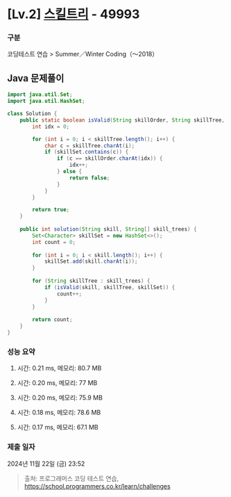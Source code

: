 # [Lv.2] [스킬트리](https://school.programmers.co.kr/learn/courses/30/lessons/49993?language=java) - 49993 

### 구분

코딩테스트 연습 > Summer／Winter Coding（～2018）

## Java 문제풀이

```java
import java.util.Set;
import java.util.HashSet;

class Solution {    
    public static boolean isValid(String skillOrder, String skillTree, Set<Character> skillSet) {
        int idx = 0;

        for (int i = 0; i < skillTree.length(); i++) {
            char c = skillTree.charAt(i);
            if (skillSet.contains(c)) {
                if (c == skillOrder.charAt(idx)) {
                    idx++;
                } else {
                    return false;
                }
            }
        }

        return true;
    }
    
    public int solution(String skill, String[] skill_trees) {
        Set<Character> skillSet = new HashSet<>();
        int count = 0;
        
        for (int i = 0; i < skill.length(); i++) {
            skillSet.add(skill.charAt(i));
        }    
        
        for (String skillTree : skill_trees) {
            if (isValid(skill, skillTree, skillSet)) {
                count++;
            }
        }
        
        return count;
    }
}
```

### 성능 요약

1. 시간: 0.21 ms, 메모리: 80.7 MB

2. 시간: 0.20 ms, 메모리: 77 MB
3. 시간: 0.20 ms, 메모리: 75.9 MB
4. 시간: 0.18 ms, 메모리: 78.6 MB
5. 시간: 0.17 ms, 메모리: 67.1 MB

### 제출 일자

2024년 11월 22일 (금) 23:52

> 출처: 프로그래머스 코딩 테스트 연습, https://school.programmers.co.kr/learn/challenges